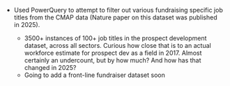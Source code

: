 * Used PowerQuery to attempt to filter out various fundraising specific job titles from the CMAP data (Nature paper on this dataset was published in 2025).

  - 3500+ instances of 100+ job titles in the prospect development dataset, across all sectors. Curious how close that is to an actual workforce estimate for prospect dev as a field in 2017. Almost certainly an undercount, but by how much? And how has that changed in 2025?
  - Going to add a front-line fundraiser dataset soon
